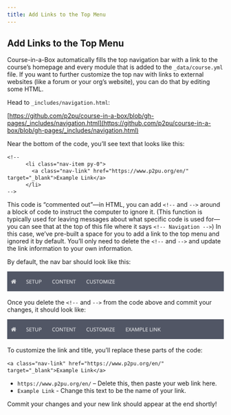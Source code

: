 ```yaml
---
title: Add Links to the Top Menu
---
```


## Add Links to the Top Menu

Course-in-a-Box automatically fills the top navigation bar with a link to the course’s homepage and every module that is added to the `_data/course.yml` file. If you want to further customize the top nav with links to external websites (like a forum or your org’s website), you can do that by editing some HTML.

Head to `_includes/navigation.html`:

[https://github.com/p2pu/course-in-a-box/blob/gh-pages/_includes/navigation.html](https://github.com/p2pu/course-in-a-box/blob/gh-pages/_includes/navigation.html)

Near the bottom of the code, you’ll see text that looks like this:

```
<!--
      <li class="nav-item py-0">
        <a class="nav-link" href="https://www.p2pu.org/en/" target="_blank">Example Link</a>
      </li>
-->
```

This code is “commented out”—in HTML, you can add `<!--` and `-->` around a block of code to instruct the computer to ignore it. (This function is typically used for leaving messages about what specific code is used for—you can see that at the top of this file where it says `<!-- Navigation -->`) In this case, we’ve pre-built a space for you to add a link to the top menu and ignored it by default. You’ll only need to delete the `<!--` and `-->` and update the link information to your own information.

By default, the nav bar should look like this:

![Screenshot of the top navigation bar without an extra link](/img/example-top-nav-no-link.png)

Once you delete the `<!--` and `-->` from the code above and commit your changes, it should look like:

![Screenshot of the top navigation bar with an extra link](/img/example-top-nav-link.png)

To customize the link and title, you’ll replace these parts of the code:
```
<a class="nav-link" href="https://www.p2pu.org/en/" target="_blank">Example Link</a>
```

* `https://www.p2pu.org/en/` – Delete this, then paste your web link here.
* `Example Link` - Change this text to be the name of your link.

Commit your changes and your new link should appear at the end shortly!
